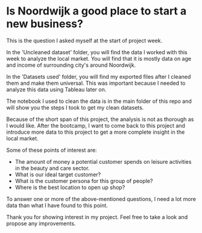 # Is Noordwijk a good place to start a new business?
This is the question I asked myself at the start of project week.

In the 'Uncleaned dataset' folder, you will find the data I worked with this week to analyze the local market. You will find that it is mostly data on age and income of surrounding city's around Noordwijk.

In the 'Datasets used' folder, you will find my exported files after I cleaned them and make them universal. This was important because I needed to analyze this data using Tableau later on.

The notebook I used to clean the data is in the main folder of this repo and will show you the steps I took to get my clean datasets.

Because of the short span of this project, the analysis is not as thorough as I would like. After the bootcamp, I want to come back to this project and introduce more data to this project to get a more complete insight in the local market.

Some of these points of interest are:

-    The amount of money a potential customer spends on leisure activities in the beauty and care sector.
-    What is our ideal target customer?
-    What is the customer persona for this group of people?
-    Where is the best location to open up shop?

To answer one or more of the above-mentioned questions, I need a lot more data than what I have found to this point.

Thank you for showing interest in my project. Feel free to take a look and propose any improvements.
